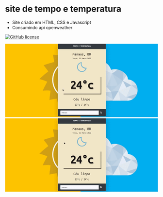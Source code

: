 # site de tempo e temperatura 


- Site criado em HTML, CSS e Javascript
- Consumindo api openweather

[![GitHub license](https://img.shields.io/github/license/lucasdias87/Tempo-e-Temperatura-com-openweather?style=for-the-badge)](https://github.com/lucasdias87/Tempo-e-Temperatura-com-openweather/blob/main/LICENSE)


![alt text](https://github.com/lucasdias87/Tempo-e-Temperatura-com-openweather/blob/main/img/simplescreenrecorder-2022-03-22_00.09.15.gif)
<br>
![alt text](https://github.com/lucasdias87/Tempo-e-Temperatura-com-openweather/blob/main/img/simplescreenrecorder-2022-03-22_00.11.00.gif)

